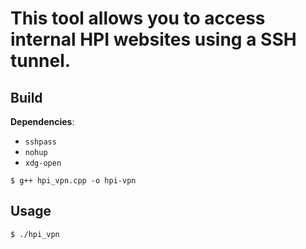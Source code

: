 # This tool allows you to access internal HPI websites using a SSH tunnel.

## Build

**Dependencies**:  
- `sshpass`
- `nohup`
- `xdg-open`

`$ g++ hpi_vpn.cpp -o hpi-vpn`

## Usage

`$ ./hpi_vpn`

